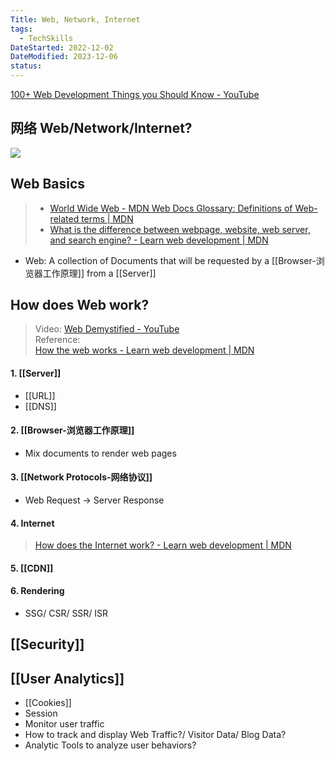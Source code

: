 ```yaml
---
Title: Web, Network, Internet
tags:
  - TechSkills
DateStarted: 2022-12-02
DateModified: 2023-12-06
status: 
---
```


[100+ Web Development Things you Should Know - YouTube](https://www.youtube.com/watch?v=erEgovG9WBs&list=PL0vfts4VzfNjQOM9VClyL5R0LeuTxlAR3&index=13)

## 网络 Web/Network/Internet?

![](https://p3-juejin.byteimg.com/tos-cn-i-k3u1fbpfcp/eb26dc993bc548d790a76e0ccefdb673~tplv-k3u1fbpfcp-zoom-in-crop-mark:4536:0:0:0.awebp)

## Web Basics

> - [World Wide Web - MDN Web Docs Glossary: Definitions of Web-related terms | MDN](https://developer.mozilla.org/en-US/docs/Glossary/World_Wide_Web)
> - [What is the difference between webpage, website, web server, and search engine? - Learn web development | MDN](https://developer.mozilla.org/en-US/docs/Learn/Common_questions/Pages_sites_servers_and_search_engines)

- Web: A collection of Documents that will be requested by a [[Browser-浏览器工作原理]] from a [[Server]]

## How does Web work?

> Video: [Web Demystified - YouTube](https://www.youtube.com/playlist?list=PLo3w8EB99pqLEopnunz-dOOBJ8t-Wgt2g)  
> Reference:  
> [How the web works - Learn web development | MDN](https://developer.mozilla.org/en-US/docs/Learn/Getting_started_with_the_web/How_the_Web_works)

#### 1. [[Server]]

- [[URL]]
- [[DNS]]

#### 2. [[Browser-浏览器工作原理]]

- Mix documents to render web pages

#### 3. [[Network Protocols-网络协议]]

- Web Request -> Server Response

#### 4. Internet

> [How does the Internet work? - Learn web development | MDN](https://developer.mozilla.org/en-US/docs/Learn/Common_questions/How_does_the_Internet_work)

#### 5. [[CDN]]

#### 6. Rendering

- SSG/ CSR/ SSR/ ISR

## [[Security]]

## [[User Analytics]]

- [[Cookies]]
- Session
- Monitor user traffic
- How to track and display Web Traffic?/ Visitor Data/ Blog Data?
- Analytic Tools to analyze user behaviors?
